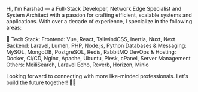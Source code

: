 Hi, I'm Farshad — a Full-Stack Developer, Network Edge Specialist and System Architect with a passion for crafting efficient, scalable systems and applications. With over a decade of experience, I specialize in the following areas:

🚀 Tech Stack:
Frontend: Vue, React, TailwindCSS, Inertia, Nuxt, Next
Backend: Laravel, Lumen, PHP, Node.js, Python
Databases & Messaging: MySQL, MongoDB, PostgreSQL, Redis, RabbitMQ
DevOps & Hosting: Docker, CI/CD, Nginx, Apache, Ubuntu, Plesk, cPanel, Server Management
Others: MeiliSearch, Laravel Echo, Reverb, Horizon, Minio

Looking forward to connecting with more like-minded professionals. Let's build the future together! 💼🚀

